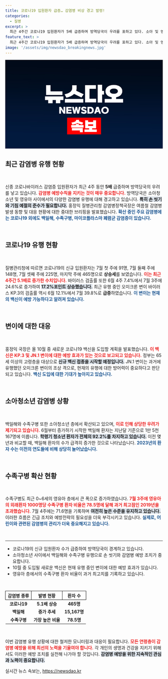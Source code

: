```yaml
---
title: 코로나19 입원환자 급증… 감염병 비상 경고 발령!
categories:
  - 질병
excerpt: >
  최근 4주간 코로나19 입원환자가 5배 급증하며 방역당국이 우려를 표하고 있다. 소아 및 영유아 사이에서 백일해와 수족구병도 확산 중, 감염병 예방수칙 준수가 절실하다.
feature_text: >
  최근 4주간 코로나19 입원환자가 5배 급증하며 방역당국이 우려를 표하고 있다. 소아 및 영유아 사이에서 백일해와 수족구병도 확산 중, 감염병 예방수칙 준수가 절실하다.
image: '/assets/img/newsdao_breakingnews.jpg'
---
```


<p><img src="/assets/img/newsdao_breakingnews.jpg" alt="bookingtag 속보" /></p>

<h2 data-ke-size="size26">최근 감염병 유행 현황</h2>

<p data-ke-size="size16">&nbsp;</p>

<p>신종 코로나바이러스 감염증 입원환자가 최근 4주 동안 <strong>5배</strong> 급증하며 방역당국의 우려를 낳고 있습니다. <b><span style="color: #ee2323;">감염병 예방수칙을 지키는 것이 매우 중요합니다.</span></b> 방역당국은 소아청소년 및 영유아 사이에서의 다양한 감염병 유행에 대해 경고하고 있습니다. <b><span style="background-color: #21538527;">특히 손 씻기와 기침 예절의 준수가 필요합니다.</span></b> 홍정익 질병관리청 감염병정책국장은 여름철 감염병 발생 동향 및 대응 현황에 대한 중대한 브리핑을 발표했습니다. <b><span style="color: #1a5490;">확산 중인 주요 감염병에는 코로나19 외에도 백일해, 수족구병, 마이코플라스마 폐렴균 감염증이 있습니다.</span></b> </p>

<p data-ke-size="size16">&nbsp;</p>

<h2 data-ke-size="size26">코로나19 유행 현황</h2>

<p data-ke-size="size16">&nbsp;</p>

<p>질병관리청에 따르면 코로나19의 신규 입원환자는 7월 첫 주에 91명, 7월 둘째 주에 148명, 7월 셋째 주에 225명, 마지막 주에 465명으로 <strong>상승세</strong>를 보였습니다. <b><span style="color: #ee2323;">이는 최근 4주간 5.1배로 증가한 수치입니다.</span></b> 바이러스 검출률 또한 6월 4주 7.4%에서 7월 3주에 24.6%로 증가하여 <b><span style="background-color: #21538527;">17.2%포인트 상승했습니다.</span></b> 최근 유행 중인 오미크론 변이 바이러스 KP.3의 검출률 역시 6월 12.1%에서 7월 39.8%로 <strong>급증</strong>하였습니다. <b><span style="color: #1a5490;">이 변이는 현재의 백신이 예방 가능하다고 알려져 있습니다.</span></b></p>

<p data-ke-size="size16">&nbsp;</p>

<h2 data-ke-size="size26">변이에 대한 대응</h2>

<p data-ke-size="size16">&nbsp;</p>

<p>홍정익 국장은 올 10월 중 새로운 코로나19 백신을 도입할 계획을 발표했습니다. <b><span style="color: #ee2323;">이 백신은 KP.3 및 JN.1 변이에 대한 예방 효과가 있는 것으로 보고되고 있습니다.</span></b> 정부는 65세 이상의 고령층을 대상으로 <b><span style="background-color: #21538527;">신규 백신 접종을 시작할 예정입니다.</span></b> JN.1 변이는 과거에 유행했던 오미크론 변이의 조상 격으로, 현재의 유행에 대한 방어력이 중요하다고 판단되고 있습니다. <b><span style="color: #1a5490;">백신 도입에 대한 기대가 높아지고 있습니다.</span></b></p>

<p data-ke-size="size16">&nbsp;</p>

<h2 data-ke-size="size26">소아청소년 감염병 상황</h2>

<p data-ke-size="size16">&nbsp;</p>

<p>백일해와 수족구병 또한 소아청소년 층에서 확산되고 있으며, <b><span style="color: #ee2323;">이로 인해 상당한 우려가 제기되고 있습니다.</span></b> 6월부터 증가하기 시작한 백일해 환자는 지난달 기준으로 1만 5천167명에 이릅니다. <b><span style="background-color: #21538527;">학령기 청소년 환자가 전체의 92.2%를 차지하고 있습니다.</span></b> 이전 몇 년과 비교할 때, 백일해 환자의 수가 급격히 증가한 것으로 나타났습니다. <b><span style="color: #1a5490;">2023년의 환자 수는 이전의 연도들에 비해 상당히 늘어났습니다.</span></b></p>

<p data-ke-size="size16">&nbsp;</p>

<h2 data-ke-size="size26">수족구병 확산 현황</h2>

<p data-ke-size="size16">&nbsp;</p>

<p>수족구병도 최근 0~6세의 영유아 층에서 큰 폭으로 증가하였습니다. <b><span style="color: #ee2323;">7월 3주에 영유아의 외래환자 1000명당 수족구병 환자 비율은 78.5명에 달해 과거 최고점인 2019년을 초과했습니다.</span></b> 7월 4주에는 71.6명을 기록하며 <b><span style="background-color: #21538527;">여전히 높은 수준을 유지하고 있습니다.</span></b> 이러한 흐름은 긴급 조치와 예방전략의 필요성을 더욱 부각시키고 있습니다. <b><span style="color: #1a5490;">실제로, 어린이와 관련된 감염병의 관리가 더욱 중요해지고 있습니다.</span></b></p>

<p data-ke-size="size16">&nbsp;</p>

<hr />

<ul>
    <li>코로나19의 신규 입원환자 수가 급증하여 방역당국이 경계하고 있습니다.</li>
    <li>소아청소년 사이에서 백일해와 수족구병 유행으로 손 씻기와 감염병 예방 조치가 중요합니다.</li>
    <li>10월 중 도입될 새로운 백신은 현재 유행 중인 변이에 대한 예방 효과가 있습니다.</li>
    <li>영유아 층에서의 수족구병 환자 비율이 과거 최고치를 기록하고 있습니다.</li>
</ul>

<p data-ke-size="size16">&nbsp;</p> 

<table style="width: 100%; border-collapse: collapse;">
    <thead>
        <tr>
            <th style="border: 1px solid black;">감염병 종류</th>
            <th style="border: 1px solid black;">발병 현황</th>
            <th style="border: 1px solid black;">환자 수</th>
        </tr>
    </thead>
    <tbody>
        <tr>
            <td style="text-align: center; height: 17px;"><b>코로나19</b></td>
            <td style="text-align: center; height: 17px;"><b>5.1배 상승</b></td>
            <td style="text-align: center; height: 17px;"><b>465명</b></td>
        </tr>
        <tr>
            <td style="text-align: center; height: 17px;"><b>백일해</b></td>
            <td style="text-align: center; height: 17px;"><b>증가 추세</b></td>
            <td style="text-align: center; height: 17px;"><b>15,167명</b></td>
        </tr>
        <tr>
            <td style="text-align: center; height: 17px;"><b>수족구병</b></td>
            <td style="text-align: center; height: 17px;"><b>가장 높은 비율</b></td>
            <td style="text-align: center; height: 17px;"><b>78.5명</b></td>
        </tr>
    </tbody>
</table>

<p data-ke-size="size16">&nbsp;</p> 

<p>이번 감염병 유행 상황에 대한 철저한 모니터링과 대응이 필요합니다. <b><span style="color: #ee2323;">모든 연령층이 감염병 예방을 위해 최선의 노력을 기울여야 합니다.</span></b> 각 개인의 생명과 건강을 지키기 위해서도 이러한 예방 조치를 실천해 나가야 할 것입니다. <b><span style="background-color: #21538527;">감염병 예방을 위한 지속적인 관심과 노력이 중요합니다.</span></b></p>
실시간 뉴스 속보는, <a href="https://newsdao.kr" rel="dofollow">https://newsdao.kr</a>


